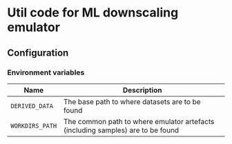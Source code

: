 # Util code for ML downscaling emulator

## Configuration

### Environment variables

| Name | Description |
|------|-------------|
|`DERIVED_DATA`| The base path to where datasets are to be found |
|`WORKDIRS_PATH`| The common path to where emulator artefacts (including samples) are to be found |
